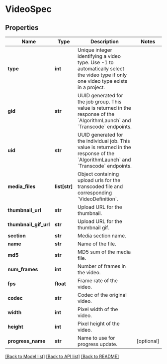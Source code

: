 # VideoSpec

## Properties
Name | Type | Description | Notes
------------ | ------------- | ------------- | -------------
**type** | **int** | Unique integer identifying a video type. Use -1 to automatically select the video type if only one video type exists in a project. | 
**gid** | **str** | UUID generated for the job group. This value is returned in the response of the &#x60;AlgorithmLaunch&#x60; and &#x60;Transcode&#x60; endpoints. | 
**uid** | **str** | UUID generated for the individual job. This value is returned in the response of the &#x60;AlgorithmLaunch&#x60; and &#x60;Transcode&#x60; endpoints. | 
**media_files** | **list[str]** | Object containing upload urls for the transcoded file and corresponding &#x60;VideoDefinition&#x60;. | 
**thumbnail_url** | **str** | Upload URL for the thumbnail. | 
**thumbnail_gif_url** | **str** | Upload URL for the thumbnail gif. | 
**section** | **str** | Media section name. | 
**name** | **str** | Name of the file. | 
**md5** | **str** | MD5 sum of the media file. | 
**num_frames** | **int** | Number of frames in the video. | 
**fps** | **float** | Frame rate of the video. | 
**codec** | **str** | Codec of the original video. | 
**width** | **int** | Pixel width of the video. | 
**height** | **int** | Pixel height of the video. | 
**progress_name** | **str** | Name to use for progress update. | [optional] 

[[Back to Model list]](../README.md#documentation-for-models) [[Back to API list]](../README.md#documentation-for-api-endpoints) [[Back to README]](../README.md)

